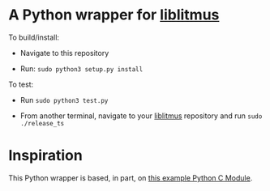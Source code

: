 # A Python wrapper for [liblitmus](https://github.com/LITMUS-RT/liblitmus)

To build/install:

* Navigate to this repository

* Run: ``sudo python3 setup.py install``

To test:

* Run ``sudo python3 test.py``

* From another terminal, navigate to your [liblitmus](https://github.com/LITMUS-RT/liblitmus) repository and run ``sudo ./release_ts``

# Inspiration

This Python wrapper is based, in part, on [this example Python C Module](https://github.com/yalue/example_c_python_module).
